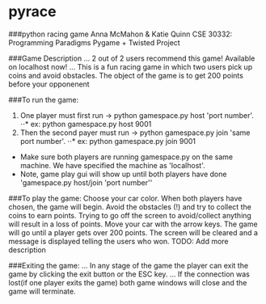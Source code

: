 # pyrace
###python racing game 
Anna McMahon & Katie Quinn
CSE 30332: Programming Paradigms
Pygame + Twisted Project

###Game Description
... 2 out of 2 users recommend this game! Available on localhost now! 
... This is a fun racing game in which two users pick up coins and avoid obstacles.
The object of the game is to get 200 points before your opponenent

###To run the game:
1. One player must first run -> python gamespace.py host 'port number'.
⋅⋅* ex: python gamespace.py host 9001
2. Then the second payer must run -> python gamespace.py join 'same port number'.
⋅⋅* ex: python gamespace.py join 9001
* Make sure both players are running gamespace.py on the same machine. We have specified the machine as 'localhost'.
* Note, game play gui will show up until both players have done 'gamespace.py host/join 'port number'' 

###To play the game:
Choose your car color. When both players have chosen, the game will begin.
Avoid the obstacles (!) and try to collect the coins to earn points.
Trying to go off the screen to avoid/collect anything will result in a loss of points.
Move your car with the arrow keys.
The game will go until a player gets over 200 points. The screen will be cleared and a message is displayed telling the users who won. 
TODO: Add more description

###Exiting the game:
... In any stage of the game the player can exit the game by clicking the exit button or the ESC key. 
... If the connection was lost(if one player exits the game) both game windows will close and the game will terminate. 
